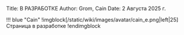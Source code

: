 Title: В РАЗРАБОТКЕ
Author: Grom, Cain
Date: 2 Августа 2025 г.

!!! blue "Cain"
    !imgblock[/static/wiki/images/avatar/cain_e.png|left|25]
    Страница в разработке
    !endimgblock